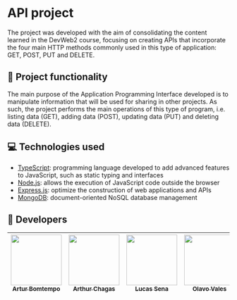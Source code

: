 # API project
The project was developed with the aim of consolidating the content learned in the DevWeb2 course, focusing on creating APIs that incorporate the four main HTTP methods commonly used in this type of application: GET, POST, PUT and DELETE.

## 🔨 Project functionality
The main purpose of the Application Programming Interface developed is to manipulate information that will be used for sharing in other projects. As such, the project performs the main operations of this type of program, i.e. listing data (GET), adding data (POST), updating data (PUT) and deleting data (DELETE).

## 💻 Technologies used
* [TypeScript](https://www.typescriptlang.org/pt/docs/): programming language developed to add advanced features to JavaScript, such as static typing and interfaces
* [Node.js](https://nodejs.org/pt-br/docs): allows the execution of JavaScript code outside the browser
* [Express.js](https://expressjs.com/pt-br/): optimize the construction of web applications and APIs
* [MongoDB](https://www.mongodb.com/docs/): document-oriented NoSQL database management

## 👥 Developers
| [<img loading="lazy" src="https://avatars.githubusercontent.com/u/96635074?v=4" width=115><br><sub>Artur Bomtempo</sub>](https://github.com/ArturColen) |  [<img loading="lazy" src="https://avatars.githubusercontent.com/u/86752180?v=4" width=115><br><sub>Arthur Chagas</sub>](https://github.com/ArthurChagas0103) | [<img loading="lazy" src="https://avatars.githubusercontent.com/u/93053816?v=4" width=115><br><sub>Lucas Sena</sub>](https://github.com/LucasMeloSena) | [<img loading="lazy" src="https://avatars.githubusercontent.com/u/99341405?v=4" width=115><br><sub>Olavo Vales</sub>](https://github.com/OlavoVales) | [<img loading="lazy" src="https://avatars.githubusercontent.com/u/99284305?v=4" width=115><br><sub>Gabriel Melo</sub>](https://github.com/MelodiasGabriel) |
| :---: | :---: | :---: | :---: | :---: |

